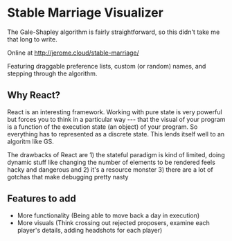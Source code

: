 # Stable Marriage Visualizer

The Gale-Shapley algorithm is fairly straightforward, so this didn't take me that long to write.

Online at http://jerome.cloud/stable-marriage/

Featuring draggable preference lists, custom (or random) names, and stepping through the algorithm.

## Why React?

React is an interesting framework. Working with pure state is very powerful but forces you to think in a particular way --- that the visual of your program is a function of the execution state (an object) of your program. So everything has to represented as a discrete state. This lends itself well to an algoritm like GS.

The drawbacks of React are 1) the stateful paradigm is kind of limited, doing dynamic stuff like changing the number of elements to be rendered feels hacky and dangerous and 2) it's a resource monster 3) there are a lot of gotchas that make debugging pretty nasty

## Features to add

- More functionality (Being able to move back a day in execution)
- More visuals (Think crossing out rejected proposers, examine each player's details, adding headshots for each player)
